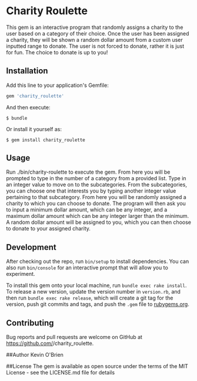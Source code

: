 # Charity Roulette

This gem is an interactive program that randomly assigns a charity to the user based on a category of their choice. Once the user has been assigned a charity, they will be shown a random dollar amount from a custom user inputted range to donate. The user is not forced to donate, rather it is just for fun. The choice to donate is up to you!

## Installation

Add this line to your application's Gemfile:

```ruby
gem 'charity_roulette'
```

And then execute:

    $ bundle

Or install it yourself as:

    $ gem install charity_roulette

## Usage

Run ./bin/charity-roulette to execute the gem. From here you will be prompted to type in the number of a category from a provided list. Type in an integer value to move on to the subcategories. From the subcategories, you can choose one that interests you by typing another integer value pertaining to that subcategory. From here you will be randomly assigned a charity to which you can choose to donate. The program will then ask you to input a minimum dollar amount, which can be any integer, and a maximum dollar amount which can be any integer larger than the minimum. A random dollar amount will be assigned to you, which you can then choose to donate to your assigned charity. 

## Development

After checking out the repo, run `bin/setup` to install dependencies. You can also run `bin/console` for an interactive prompt that will allow you to experiment.

To install this gem onto your local machine, run `bundle exec rake install`. To release a new version, update the version number in `version.rb`, and then run `bundle exec rake release`, which will create a git tag for the version, push git commits and tags, and push the `.gem` file to [rubygems.org](https://rubygems.org).

## Contributing

Bug reports and pull requests are welcome on GitHub at https://github.com/<github username>/charity_roulette.

##Author
Kevin O'Brien

##License
The gem is available as open source under the terms of the MIT License - see the LICENSE.md file for details